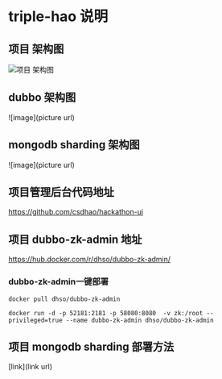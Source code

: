 # triple-hao 说明

## 项目 架构图
![项目 架构图](https://github.com/jascao/triple-hao/blob/master/readme-src/1301514861787_.pic.jpg?raw=true)

## dubbo 架构图
![image](picture url)

## mongodb sharding 架构图
![image](picture url)

## 项目管理后台代码地址
https://github.com/csdhao/hackathon-ui

## 项目 dubbo-zk-admin 地址
https://hub.docker.com/r/dhso/dubbo-zk-admin/

### dubbo-zk-admin一键部署
```
docker pull dhso/dubbo-zk-admin

docker run -d -p 52181:2181 -p 58080:8080  -v zk:/root --privileged=true --name dubbo-zk-admin dhso/dubbo-zk-admin

```

## 项目 mongodb sharding 部署方法
[link](link url)